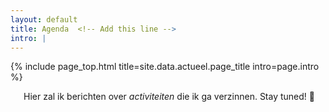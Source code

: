 ```yaml
---
layout: default
title: Agenda  <!-- Add this line -->
intro: |
---
```


{% include page_top.html 
   title=site.data.actueel.page_title 
   intro=page.intro 
%}

<div class="custom-section">
  
<div style="text-align:center; margin: 0px 8px 0px 12px">
<p>Hier zal ik berichten over<em> activiteiten </em>die ik ga verzinnen. Stay tuned! &#129488;</p>
</div>
  
</div>

